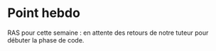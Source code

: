 # Point hebdo

RAS pour cette semaine : en attente des retours de notre tuteur pour débuter la phase de code.